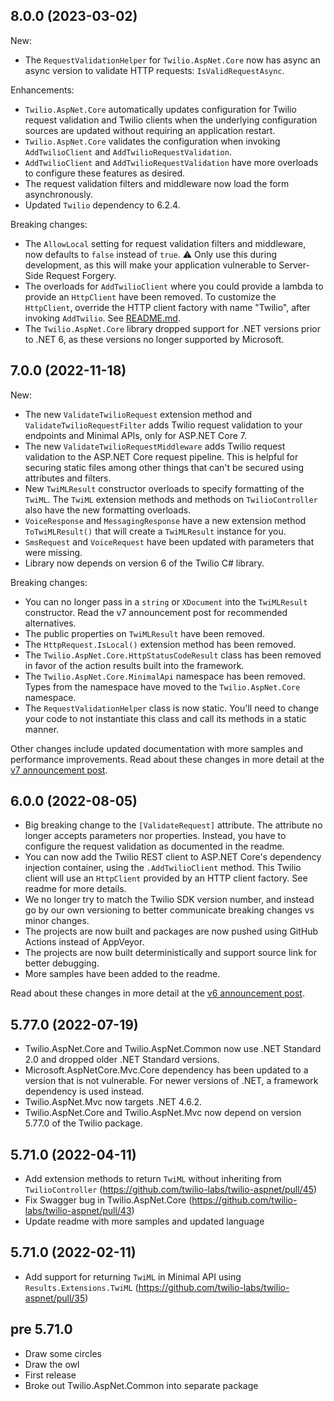 ## 8.0.0 (2023-03-02)
New:
- The `RequestValidationHelper` for `Twilio.AspNet.Core` now has async an async version to validate HTTP requests: `IsValidRequestAsync`.

Enhancements:
- `Twilio.AspNet.Core` automatically updates configuration for Twilio request validation and Twilio clients when the underlying configuration sources are updated without requiring an application restart.
- `Twilio.AspNet.Core` validates the configuration when invoking `AddTwilioClient` and `AddTwilioRequestValidation`.
- `AddTwilioClient` and `AddTwilioRequestValidation` have more overloads to configure these features as desired.
- The request validation filters and middleware now load the form asynchronously.
- Updated `Twilio` dependency to 6.2.4.

Breaking changes:
- The `AllowLocal` setting for request validation filters and middleware, now defaults to `false` instead of `true`.  ⚠️ Only use this during development, as this will make your application vulnerable to Server-Side Request Forgery.
- The overloads for `AddTwilioClient` where you could provide a lambda to provide an `HttpClient` have been removed. To customize the `HttpClient`, override the HTTP client factory with name "Twilio", after invoking `AddTwilio`. See [README.md](./README.md#customize-the-http-client). 
- The `Twilio.AspNet.Core` library dropped support for .NET versions prior to .NET 6, as these versions no longer supported by Microsoft.

## 7.0.0 (2022-11-18)
New:
- The new `ValidateTwilioRequest` extension method and `ValidateTwilioRequestFilter` adds Twilio request validation to your endpoints and Minimal APIs, only for ASP.NET Core 7.
- The new `ValidateTwilioRequestMiddleware` adds Twilio request validation to the ASP.NET Core request pipeline. This is helpful for securing static files among other things that can't be secured using attributes and filters.
- New `TwiMLResult` constructor overloads to specify formatting of the `TwiML`. The `TwiML` extension methods and methods on `TwilioController` also have the new formatting overloads.
- `VoiceResponse` and `MessagingResponse` have a new extension method `ToTwiMLResult()` that will create a `TwiMLResult` instance for you.
- `SmsRequest` and `VoiceRequest` have been updated with parameters that were missing.
- Library now depends on version 6 of the Twilio C# library.

Breaking changes:
- You can no longer pass in a `string` or `XDocument` into the `TwiMLResult` constructor. Read the v7 announcement post for recommended alternatives.
- The public properties on `TwiMLResult` have been removed.
- The `HttpRequest.IsLocal()` extension method has been removed.
- The `Twilio.AspNet.Core.HttpStatusCodeResult` class has been removed in favor of the action results built into the framework.
- The `Twilio.AspNet.Core.MinimalApi` namespace has been removed. Types from the namespace have moved to the `Twilio.AspNet.Core` namespace.
- The `RequestValidationHelper` class is now static. You'll need to change your code to not instantiate this class and call its methods in a static manner.

Other changes include updated documentation with more samples and performance improvements.
Read about these changes in more detail at the [v7 announcement post](https://www.twilio.com/blog/whats-new-in-twilio-helper-library-for-aspnet-v7).

## 6.0.0 (2022-08-05)
- Big breaking change to the `[ValidateRequest]` attribute. The attribute no longer accepts parameters nor properties. Instead, you have to configure the request validation as documented in the readme.
- You can now add the Twilio REST client to ASP.NET Core's dependency injection container, using the `.AddTwilioClient` method. This Twilio client will use an `HttpClient` provided by an HTTP client factory. See readme for more details.
- We no longer try to match the Twilio SDK version number, and instead go by our own versioning to better communicate breaking changes vs minor changes.
- The projects are now built and packages are now pushed using GitHub Actions instead of AppVeyor.
- The projects are now built deterministically and support source link for better debugging.
- More samples have been added to the readme.

Read about these changes in more detail at the [v6 announcement post](https://www.twilio.com/blog/whats-new-in-twilio-helper-library-for-aspnet-v6). 

## 5.77.0 (2022-07-19)
- Twilio.AspNet.Core and Twilio.AspNet.Common now use .NET Standard 2.0 and dropped older .NET Standard versions.
- Microsoft.AspNetCore.Mvc.Core dependency has been updated to a version that is not vulnerable. For newer versions of .NET, a framework dependency is used instead.
- Twilio.AspNet.Mvc now targets .NET 4.6.2.
- Twilio.AspNet.Core and Twilio.AspNet.Mvc now depend on version 5.77.0 of the Twilio package.

## 5.71.0 (2022-04-11)
- Add extension methods to return `TwiML` without inheriting from `TwilioController` (https://github.com/twilio-labs/twilio-aspnet/pull/45)
- Fix Swagger bug in Twilio.AspNet.Core (https://github.com/twilio-labs/twilio-aspnet/pull/43)
- Update readme with more samples and updated language

## 5.71.0 (2022-02-11)
- Add support for returning `TwiML` in Minimal API using `Results.Extensions.TwiML` (https://github.com/twilio-labs/twilio-aspnet/pull/35)

## pre 5.71.0
- Draw some circles
- Draw the owl
- First release
- Broke out Twilio.AspNet.Common into separate package
